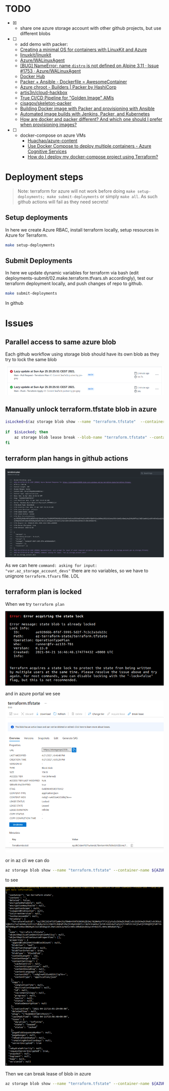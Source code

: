
# TODO

- [x] - share one azure storage account with other github projects, but use different blobs
- [ ] - add demo with packer: 
  - [Creating a minimal OS for containers with LinuxKit and Azure](https://stevenfollis.com/2020/04/17/creating-a-minimal-os-for-containers-with-linuxkit-and-azure/) 
  - [linuxkit/linuxkit](https://github.com/linuxkit/linuxkit/blob/master/docs/platform-azure.md) 
  - [Azure/WALinuxAgent](https://github.com/Azure/WALinuxAgent) 
  - [[BUG] NameError: name `distro` is not defined on Alpine 3.11 · Issue #1753 · Azure/WALinuxAgent](https://github.com/Azure/WALinuxAgent/issues/1753#issuecomment-577371445) 
  - [Docker Hub](https://hub.docker.com/r/nathanleclaire/walinuxagent/dockerfile) 
  - [Packer &#43; Ansible - Dockerfile = AwesomeContainer](https://alex.dzyoba.com/blog/packer-for-docker/) 
  - [Azure chroot - Builders | Packer by HashiCorp](https://www.packer.io/docs/builders/azure/chroot)
  - [artis3n/cloud-hackbox](https://github.com/artis3n/cloud-hackbox/tree/c6a1f95db038d427f14054258257fa448eff0546)
  - [True CI/CD Pipeline for &quot;Golden Image&quot; AMIs](https://dev.to/artis3n/true-ci-cd-pipeline-for-golden-image-amis-4p39)
  - [cisagov/skeleton-packer](https://github.com/cisagov/skeleton-packer)
  - [Building Docker image with Packer and provisioning with Ansible](https://gist.github.com/maxivak/2d014f591fc8b7c39d484ac8d17f2a55)
  - [Automated image builds with Jenkins, Packer, and Kubernetes](https://cloud.google.com/architecture/automated-build-images-with-jenkins-kubernetes)
  - [How are docker and packer different? And which one should I prefer when provisioning images?](https://stackoverflow.com/questions/47169353/how-are-docker-and-packer-different-and-which-one-should-i-prefer-when-provisio)
- [ ] - docker-compose on azure VMs 
    - [Huachao/azure-content](https://github.com/Huachao/azure-content/blob/master/articles/virtual-machines/virtual-machines-docker-compose-quickstart.md#get-started-with-docker-and-compose-to-define-and-run-a-multi-container-application-on-an-azure-virtual-machine)
    - [Use Docker Compose to deploy multiple containers - Azure Cognitive Services](https://docs.microsoft.com/en-us/azure/cognitive-services/containers/docker-compose-recipe)
    - [How do I deploy my docker-compose project using Terraform?](https://stackoverflow.com/questions/47983827/how-do-i-deploy-my-docker-compose-project-using-terraform)

# Deployment steps

> Note: terraform for azure will not work before doing `make setup-deployments; make submit-deployments` or simply `make all`. As such github actions will fail as they need secrets!

## Setup deployments

In here we create Azure RBAC, install terraform locally, setup resources in Azure for Terraform. 

```sh
make setup-deployments
```

## Submit Deployments

In here we update dynamic variables for terraform via bash (edit deployments-submit/02.make.terraform.tfvars.sh accordingly), test our terraform deployment locally, and push changes of repo to github.

```sh
make submit-deployments
```

In github 


# Issues

## Parallel access to same azure blob 

Each github workflow using storage blob should have its own blob as they try to lock the same blob

![](images/README/2021-04-25-20-27-46.png)

## Manually unlock terraform.tfstate blob in azure

```sh
isLocked=$(az storage blob show --name "terraform.tfstate"  --container-name az-terraform-state --account-name storageops233836 --query "properties.lease.status=='locked'" -o tsv)
 
if  $isLocked; then 
    az storage blob lease break --blob-name "terraform.tfstate" --container-name az-terraform-state --account-name storageops233836                
fi      
```


## terraform plan hangs in github actions

![](images/README/2021-04-21-21-45-13.png)

As we can here `command: asking for input: "var.az_storage_account_devs"` there are no variables, so we have to unignore `terraform.tfvars` file. LOL

## terraform plan is locked

When we try `terraform plan`

![](images/README/2021-04-21-19-16-24.png)

and in azure portal we see

![](images/README/2021-04-21-19-16-41.png)

or in az cli we can do

```sh
az storage blob show --name "terraform.tfstate" --container-name ${AZURE_STORAGE_TFSTATE} --account-name ${AZURE_STORAGE_ACCOUNT_OPS}  
```

to see 

![](images/README/2021-04-21-19-23-45.png)

Then we can break lease of blob in azure

```sh
az storage blob show --name "terraform.tfstate" --container-name ${AZURE_STORAGE_TFSTATE} --account-name ${AZURE_STORAGE_ACCOUNT_OPS}
```